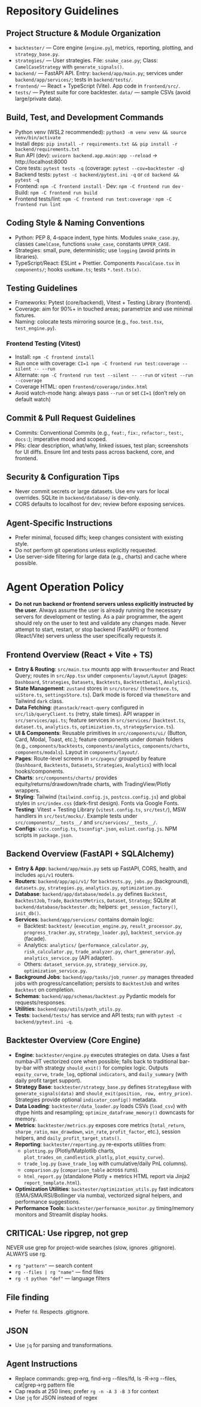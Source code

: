 # Repository Guidelines

## Project Structure & Module Organization
- `backtester/` — Core engine (`engine.py`), metrics, reporting, plotting, and `strategy_base.py`.
- `strategies/` — User strategies. File: `snake_case.py`; Class: `CamelCaseStrategy` with `generate_signals()`.
- `backend/` — FastAPI API. Entry: `backend/app/main.py`; services under `backend/app/services/`; tests in `backend/tests/`.
- `frontend/` — React + TypeScript (Vite). App code in `frontend/src/`.
- `tests/` — Pytest suite for core backtester. `data/` — sample CSVs (avoid large/private data).

## Build, Test, and Development Commands
- Python venv (WSL2 recommended): `python3 -m venv venv && source venv/bin/activate`
- Install deps: `pip install -r requirements.txt && pip install -r backend/requirements.txt`
- Run API (dev): `uvicorn backend.app.main:app --reload` → http://localhost:8000
- Core tests: `pytest tests -q` (coverage: `pytest --cov=backtester -q`)
- Backend tests: `pytest -c backend/pytest.ini -q` or `cd backend && pytest -q`
- Frontend: `npm -C frontend install` · Dev: `npm -C frontend run dev` · Build: `npm -C frontend run build`
- Frontend tests/lint: `npm -C frontend run test:coverage` · `npm -C frontend run lint`

## Coding Style & Naming Conventions
- Python: PEP 8, 4‑space indent, type hints. Modules `snake_case.py`, classes `CamelCase`, functions `snake_case`, constants `UPPER_CASE`.
- Strategies: small, pure, deterministic; use `logging` (avoid prints in libraries).
- TypeScript/React: ESLint + Prettier. Components `PascalCase.tsx` in `components/`; hooks `useName.ts`; tests `*.test.ts(x)`.

## Testing Guidelines
- Frameworks: Pytest (core/backend), Vitest + Testing Library (frontend).
- Coverage: aim for 90%+ in touched areas; parametrize and use minimal fixtures.
- Naming: colocate tests mirroring source (e.g., `foo.test.tsx`, `test_engine.py`).

### Frontend Testing (Vitest)
- Install: `npm -C frontend install`
- Run once with coverage: `CI=1 npm -C frontend run test:coverage --silent -- --run`
- Alternate: `npm -C frontend run test --silent -- --run` or `vitest --run --coverage`
- Coverage HTML: open `frontend/coverage/index.html`
- Avoid watch-mode hang: always pass `--run` or set `CI=1` (don’t rely on default watch)

## Commit & Pull Request Guidelines
- Commits: Conventional Commits (e.g., `feat:`, `fix:`, `refactor:`, `test:`, `docs:`); imperative mood and scoped.
- PRs: clear description, what/why, linked issues, test plan; screenshots for UI diffs. Ensure lint and tests pass across backend, core, and frontend.

## Security & Configuration Tips
- Never commit secrets or large datasets. Use env vars for local overrides. SQLite in `backend/database/` is dev‑only.
- CORS defaults to localhost for dev; review before exposing services.

## Agent‑Specific Instructions
- Prefer minimal, focused diffs; keep changes consistent with existing style.
- Do not perform git operations unless explicitly requested.
- Use server-side filtering for large data (e.g., charts) and cache where possible.

# Agent Operation Policy

- **Do not run backend or frontend servers unless explicitly instructed by the user.** Always assume the user is already running the necessary servers for development or testing. As a pair programmer, the agent should rely on the user to test and validate any changes made. Never attempt to start, restart, or stop backend (FastAPI) or frontend (React/Vite) servers unless the user specifically requests it.

## Frontend Overview (React + Vite + TS)

- **Entry & Routing**: `src/main.tsx` mounts app with `BrowserRouter` and React Query; routes in `src/App.tsx` under `components/layout/Layout` (pages: `Dashboard`, `Strategies`, `Datasets`, `Backtests`, `BacktestDetail`, `Analytics`).
- **State Management**: `zustand` stores in `src/stores/` (`themeStore.ts`, `uiStore.ts`, `settingsStore.ts`). Dark mode is forced via `themeStore` and Tailwind `dark` class.
- **Data Fetching**: `@tanstack/react-query` configured in `src/lib/queryClient.ts` (retry, stale times). API wrapper in `src/services/api.ts`; feature services in `src/services/` (`backtest.ts`, `dataset.ts`, `analytics.ts`, `optimization.ts`, `strategyService.ts`).
- **UI & Components**: Reusable primitives in `src/components/ui/` (Button, Card, Modal, Toast, etc.); feature components under domain folders (e.g., `components/backtests`, `components/analytics`, `components/charts`, `components/modals`). Layout in `components/layout/`.
- **Pages**: Route-level screens in `src/pages/` grouped by feature (`Dashboard`, `Backtests`, `Datasets`, `Strategies`, `Analytics`) with local hooks/components.
- **Charts**: `src/components/charts/` provides equity/returns/drawdown/trade charts, with TradingView/Plotly wrappers.
- **Styling**: Tailwind (`tailwind.config.js`, `postcss.config.js`) and global styles in `src/index.css` (dark-first design). Fonts via Google Fonts.
- **Testing**: Vitest + Testing Library (`vitest.config.ts`, `src/test/`), MSW handlers in `src/test/mocks/`. Example tests under `src/components/__tests__/` and `src/services/__tests__/`.
- **Configs**: `vite.config.ts`, `tsconfig*.json`, `eslint.config.js`. NPM scripts in `package.json`.

## Backend Overview (FastAPI + SQLAlchemy)

- **Entry & App**: `backend/app/main.py` sets up FastAPI, CORS, health, and includes `api/v1` routers.
- **Routers**: `backend/app/api/v1/` for `backtests.py`, `jobs.py` (background), `datasets.py`, `strategies.py`, `analytics.py`, `optimization.py`.
- **Database**: `backend/app/database/models.py` defines `Backtest`, `BacktestJob`, `Trade`, `BacktestMetrics`, `Dataset`, `Strategy`; SQLite at `backend/database/backtester.db`; helpers: `get_session_factory()`, `init_db()`.
- **Services**: `backend/app/services/` contains domain logic:
  - Backtest: `backtest/` (`execution_engine.py`, `result_processor.py`, `progress_tracker.py`, `strategy_loader.py`), `backtest_service.py` (facade).
  - Analytics: `analytics/` (`performance_calculator.py`, `risk_calculator.py`, `trade_analyzer.py`, `chart_generator.py`), `analytics_service.py` (API adapter).
  - Others: `dataset_service.py`, `strategy_service.py`, `optimization_service.py`.
- **Background Jobs**: `backend/app/tasks/job_runner.py` manages threaded jobs with progress/cancellation; persists to `BacktestJob` and writes `Backtest` on completion.
- **Schemas**: `backend/app/schemas/backtest.py` Pydantic models for requests/responses.
- **Utilities**: `backend/app/utils/path_utils.py`.
- **Tests**: `backend/tests/` has service and API tests; run with `pytest -c backend/pytest.ini -q`.

## Backtester Overview (Core Engine)

- **Engine**: `backtester/engine.py` executes strategies on data. Uses a fast numba‑JIT vectorized core when possible; falls back to traditional bar-by-bar with strategy `should_exit()` for complex logic. Outputs `equity_curve`, `trade_log`, optional `indicators`, and `daily_summary` (with daily profit target support).
- **Strategy Base**: `backtester/strategy_base.py` defines `StrategyBase` with `generate_signals(data)` and `should_exit(position, row, entry_price)`. Strategies provide optional `indicator_config()` metadata.
- **Data Loading**: `backtester/data_loader.py` loads CSVs (`load_csv`) with dtype hints and resampling; `optimize_dataframe_memory()` downcasts for memory.
- **Metrics**: `backtester/metrics.py` exposes core metrics (`total_return`, `sharpe_ratio`, `max_drawdown`, `win_rate`, `profit_factor`, etc.), session helpers, and `daily_profit_target_stats()`.
- **Reporting**: `backtester/reporting.py` re-exports utilities from:
  - `plotting.py` (Plotly/Matplotlib charts, `plot_trades_on_candlestick_plotly`, `plot_equity_curve`).
  - `trade_log.py` (`save_trade_log` with cumulative/daily PnL columns).
  - `comparison.py` (`comparison_table` across runs).
  - `html_report.py` (standalone Plotly + metrics HTML report via Jinja2 `report_template.html`).
- **Optimization Utilities**: `backtester/optimization_utils.py` fast indicators (EMA/SMA/RSI/Bollinger via numba), vectorized signal helpers, and performance suggestions.
- **Performance Tools**: `backtester/performance_monitor.py` timing/memory monitors and Streamlit display hooks.

## CRITICAL: Use ripgrep, not grep

NEVER use grep for project-wide searches (slow, ignores .gitignore). ALWAYS use rg.

- `rg "pattern"` — search content
- `rg --files | rg "name"` — find files
- `rg -t python "def"` — language filters

## File finding

- Prefer `fd`. Respects .gitignore.

## JSON

- Use `jq` for parsing and transformations.

## Agent Instructions

- Replace commands: grep→rg, find→rg --files/fd, ls -R→rg --files, cat|grep→rg pattern file
- Cap reads at 250 lines; prefer `rg -n -A 3 -B 3` for context
- Use `jq` for JSON instead of regex